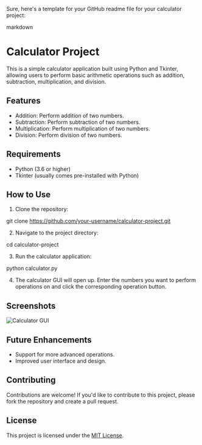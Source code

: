 Sure, here's a template for your GitHub readme file for your calculator project:

markdown
# Calculator Project

This is a simple calculator application built using Python and Tkinter, allowing users to perform basic arithmetic operations such as addition, subtraction, multiplication, and division.

## Features

- Addition: Perform addition of two numbers.
- Subtraction: Perform subtraction of two numbers.
- Multiplication: Perform multiplication of two numbers.
- Division: Perform division of two numbers.

## Requirements

- Python (3.6 or higher)
- Tkinter (usually comes pre-installed with Python)

## How to Use

1. Clone the repository:


git clone https://github.com/your-username/calculator-project.git


2. Navigate to the project directory:


cd calculator-project


3. Run the calculator application:


python calculator.py


4. The calculator GUI will open up. Enter the numbers you want to perform operations on and click the corresponding operation button.

## Screenshots

![Calculator GUI](screenshots/calculator.png)

## Future Enhancements

- Support for more advanced operations.
- Improved user interface and design.

## Contributing

Contributions are welcome! If you'd like to contribute to this project, please fork the repository and create a pull request.

## License

This project is licensed under the [MIT License](LICENSE).